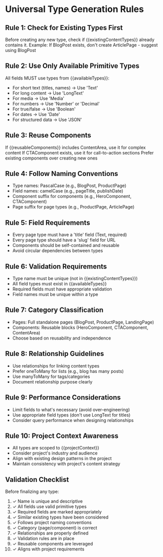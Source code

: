 # Universal Type Generation Rules

## Rule 1: Check for Existing Types First
Before creating any new type, check if {{existingContentTypes}} already contains it.
Example: If BlogPost exists, don't create ArticlePage - suggest using BlogPost

## Rule 2: Use Only Available Primitive Types
All fields MUST use types from {{availableTypes}}:
- For short text (titles, names) → Use 'Text'
- For long content → Use 'LongText'
- For media → Use 'Media'
- For numbers → Use 'Number' or 'Decimal'
- For true/false → Use 'Boolean'
- For dates → Use 'Date'
- For structured data → Use 'JSON'

## Rule 3: Reuse Components
If {{reusableComponents}} includes ContentArea, use it for complex content
If CTAComponent exists, use it for call-to-action sections
Prefer existing components over creating new ones

## Rule 4: Follow Naming Conventions
- Type names: PascalCase (e.g., BlogPost, ProductPage)
- Field names: camelCase (e.g., pageTitle, publishDate)
- Component suffix for components (e.g., HeroComponent, CTAComponent)
- Page suffix for page types (e.g., ProductPage, ArticlePage)

## Rule 5: Field Requirements
- Every page type must have a 'title' field (Text, required)
- Every page type should have a 'slug' field for URL
- Components should be self-contained and reusable
- Avoid circular dependencies between types

## Rule 6: Validation Requirements
- Type name must be unique (not in {{existingContentTypes}})
- All field types must exist in {{availableTypes}}
- Required fields must have appropriate validation
- Field names must be unique within a type

## Rule 7: Category Classification
- Pages: Full standalone pages (BlogPost, ProductPage, LandingPage)
- Components: Reusable blocks (HeroComponent, CTAComponent, ContentArea)
- Choose based on reusability and independence

## Rule 8: Relationship Guidelines
- Use relationships for linking content types
- Prefer oneToMany for lists (e.g., blog has many posts)
- Use manyToMany for tags/categories
- Document relationship purpose clearly

## Rule 9: Performance Considerations
- Limit fields to what's necessary (avoid over-engineering)
- Use appropriate field types (don't use LongText for titles)
- Consider query performance when designing relationships

## Rule 10: Project Context Awareness
- All types are scoped to {{projectContext}}
- Consider project's industry and audience
- Align with existing design patterns in the project
- Maintain consistency with project's content strategy

## Validation Checklist
Before finalizing any type:
1. ✓ Name is unique and descriptive
2. ✓ All fields use valid primitive types
3. ✓ Required fields are marked appropriately
4. ✓ Similar existing types have been considered
5. ✓ Follows project naming conventions
6. ✓ Category (page/component) is correct
7. ✓ Relationships are properly defined
8. ✓ Validation rules are in place
9. ✓ Reusable components are leveraged
10. ✓ Aligns with project requirements